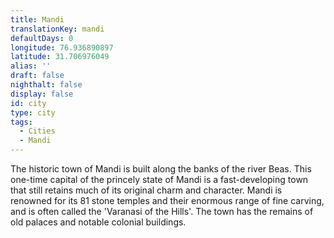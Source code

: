 ```yaml
---
title: Mandi
translationKey: mandi
defaultDays: 0
longitude: 76.936890897
latitude: 31.706976049
alias: ''
draft: false
nighthalt: false
display: false
id: city
type: city
tags:
  - Cities
  - Mandi
---
```

The historic town of Mandi is built along the banks of the river Beas. This one-time capital of the princely state of Mandi is a fast-developing town that still retains much of its original charm and character. Mandi is renowned for its 81 stone temples and their enormous range of fine carving, and is often called the 'Varanasi of the Hills'. The town has the remains of old palaces and notable colonial buildings.